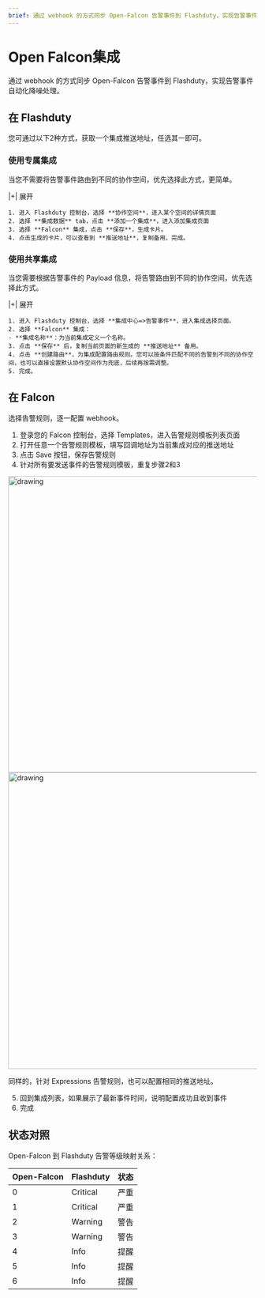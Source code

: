 ```yaml
---
brief: 通过 webhook 的方式同步 Open-Falcon 告警事件到 Flashduty，实现告警事件自动化降噪处理
---
```


# Open Falcon集成

通过 webhook 的方式同步 Open-Falcon 告警事件到 Flashduty，实现告警事件自动化降噪处理。
## 在 Flashduty
您可通过以下2种方式，获取一个集成推送地址，任选其一即可。

### 使用专属集成

当您不需要将告警事件路由到不同的协作空间，优先选择此方式，更简单。

|+| 展开

    1. 进入 Flashduty 控制台，选择 **协作空间**，进入某个空间的详情页面
    2. 选择 **集成数据** tab，点击 **添加一个集成**，进入添加集成页面
    3. 选择 **Falcon** 集成，点击 **保存**，生成卡片。
    4. 点击生成的卡片，可以查看到 **推送地址**，复制备用，完成。

### 使用共享集成

当您需要根据告警事件的 Payload 信息，将告警路由到不同的协作空间，优先选择此方式。

|+| 展开

    1. 进入 Flashduty 控制台，选择 **集成中心=>告警事件**，进入集成选择页面。
    2. 选择 **Falcon** 集成：
    - **集成名称**：为当前集成定义一个名称。
    3. 点击 **保存** 后，复制当前页面的新生成的 **推送地址** 备用。
    4. 点击 **创建路由**，为集成配置路由规则。您可以按条件匹配不同的告警到不同的协作空间，也可以直接设置默认协作空间作为兜底，后续再按需调整。
    5. 完成。

## 在 Falcon
选择告警规则，逐一配置 webhook。

1. 登录您的 Falcon 控制台，选择 Templates，进入告警规则模板列表页面
2. 打开任意一个告警规则模板，填写回调地址为当前集成对应的推送地址
3. 点击 Save 按钮，保存告警规则
4. 针对所有要发送事件的告警规则模板，重复步骤2和3

<img alt="drawing" width="600" src="https://fcimg.3ti.site/zh/flashduty/mixin/alert_integration/open_falcon/1.avif" />
<img alt="drawing" width="600" src="https://fcimg.3ti.site/zh/flashduty/mixin/alert_integration/open_falcon/2.avif" />

同样的，针对 Expressions 告警规则，也可以配置相同的推送地址。

5. 回到集成列表，如果展示了最新事件时间，说明配置成功且收到事件
6. 完成

## 状态对照

Open-Falcon 到 Flashduty 告警等级映射关系：

| Open-Falcon |  Flashduty  | 状态 |
| ----------- | -------- | ---- |
| 0           | Critical | 严重 |
| 1           | Critical | 严重 |
| 2           | Warning  | 警告 |
| 3           | Warning  | 警告 |
| 4           | Info     | 提醒 |
| 5           | Info     | 提醒 |
| 6           | Info     | 提醒 |